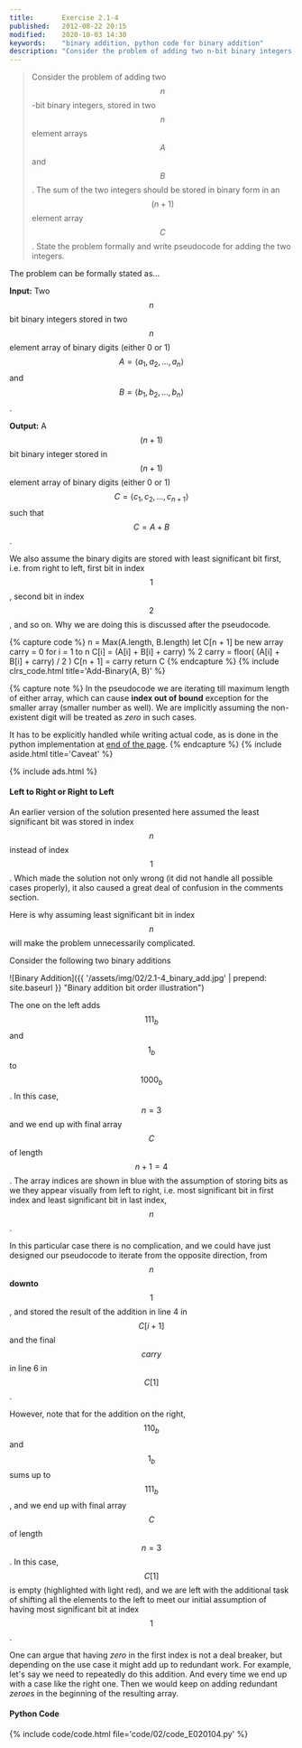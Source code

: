```yaml
---
title:       Exercise 2.1-4
published:   2012-08-22 20:15
modified:    2020-10-03 14:30
keywords:    "binary addition, python code for binary addition"
description: "Consider the problem of adding two n-bit binary integers, stored in two n element arrays A and B. The sum of the two integers should be stored in binary form in an (n + 1) element array C. State the problem formally and write pseudocode for adding the two integers."
---
```


> Consider the problem of adding two $$n$$-bit binary integers, stored in two $$n$$ element arrays $$A$$ and $$B$$. The sum of the two integers should be stored in binary form in an $$(n + 1)$$ element array $$C$$. State the problem formally and write pseudocode for adding the two integers.

The problem can be formally stated as...

**Input:** Two $$n$$ bit binary integers stored in two $$n$$ element array of binary digits (either 0 or 1) $$A = \langle a_1, a_2, ... , a_n \rangle$$ and $$B = \langle b_1, b_2, ... , b_n \rangle$$.

**Output:** A $$(n + 1)$$ bit binary integer stored in $$(n + 1)$$ element array of binary digits (either 0 or 1) $$C = \langle c_1, c_2, ... , c_{n+1} \rangle$$ such that $$C = A + B$$.

We also assume the binary digits are stored with least significant bit first, i.e. from right to left, first bit in index $$1$$, second bit in index $$2$$, and so on. Why we are doing this is discussed after the pseudocode.

{% capture code %}
n = Max(A.length, B.length)
let C[n + 1] be new array
carry = 0
for i = 1 to n
    C[i] = (A[i] + B[i] + carry) % 2
    carry = floor( (A[i] + B[i] + carry) / 2 )
C[n + 1] = carry
return C
{% endcapture %}
{% include clrs_code.html title='Add-Binary(A, B)' %}

{% capture note %}
In the pseudocode we are iterating till maximum length of either array, which can cause **index out of bound** exception for the smaller array (smaller number as well). We are implicitly assuming the non-existent digit will be treated as *zero* in such cases.

It has to be explicitly handled while writing actual code, as is done in the python implementation at [end of the page](#python-code).
{% endcapture %}
{% include aside.html title='Caveat' %}

{% include ads.html %}

#### Left to Right or Right to Left

An earlier version of the solution presented here assumed the least significant bit was stored in index $$n$$ instead of index $$1$$. Which made the solution not only wrong (it did not handle all possible cases properly), it also caused a great deal of confusion in the comments section.

Here is why assuming least significant bit in index $$n$$ will make the problem unnecessarily complicated.

Consider the following two binary additions

![Binary Addition]({{ '/assets/img/02/2.1-4_binary_add.jpg' | prepend: site.baseurl }} "Binary addition bit order illustration")

The one on the left adds $$111_b$$ and $$1_b$$ to $$1000_b$$. In this case, $$n = 3$$ and we end up with final array $$C$$ of length $$n + 1 = 4$$. The array indices are shown in blue with the assumption of storing bits as we they appear visually from left to right, i.e. most significant bit in first index and least significant bit in last index, $$n$$.

In this particular case there is no complication, and we could have just designed our pseudocode to iterate from the opposite direction, from $$n$$ **downto** $$1$$, and stored the result of the addition in line 4 in $$C[i + 1]$$ and the final $$carry$$ in line 6 in $$C[1]$$.

However, note that for the addition on the right, $$110_b$$ and $$1_b$$ sums up to $$111_b$$, and we end up with final array $$C$$ of length $$n = 3$$. In this case, $$C[1]$$ is empty (highlighted with light red), and we are left with the additional task of shifting all the elements to the left to meet our initial assumption of having most significant bit at index $$1$$.

One can argue that having *zero* in the first index is not a deal breaker, but depending on the use case it might add up to redundant work. For example, let's say we need to repeatedly do this addition. And every time we end up with a case like the right one. Then we would  keep on adding redundant *zeroes* in the beginning of the resulting array.

#### Python Code

{% include code/code.html file='code/02/code_E020104.py' %}
